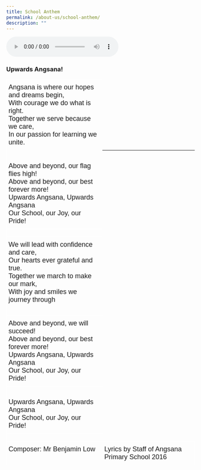 ```yaml
---
title: School Anthem
permalink: /about-us/school-anthem/
description: ""
---
```

<audio controls="">
        <source src="https://docs.google.com/uc?export=download&amp;id=1IoJ6LYpgRw7EVZhC_ttsjg9k9t1HBAXe" type="audio/mp3">
</audio>

### Upwards Angsana!


<style type="text/css">
.tg  {border-collapse:collapse;border-spacing:0;}
.tg td{border-color:black;border-style:solid;border-width:1px;font-family:Arial, sans-serif;font-size:14px;
  overflow:hidden;padding:10px 5px;word-break:normal;}
.tg th{border-color:black;border-style:solid;border-width:1px;font-family:Arial, sans-serif;font-size:14px;
  font-weight:normal;overflow:hidden;padding:10px 5px;word-break:normal;}
.tg .tg-fa7u{border-color:#ffffff;font-size:18px;text-align:left;vertical-align:top}
</style>
<table class="tg">
<thead>
  <tr>
    <th class="tg-fa7u">Angsana is where our hopes and dreams begin,<br><span style="font-weight:400;font-style:normal">With courage we do what is right.</span><br><span style="font-weight:400;font-style:normal">Together we serve because we care,</span><br><span style="font-weight:400;font-style:normal">In our passion for learning we unite.</span></th>
  </tr>
</thead>
<tbody>
  <tr>
    <td class="tg-fa7u"></td>
  </tr>
  <tr>
    <td class="tg-fa7u">Above and beyond, our flag flies high!<br><span style="font-weight:400;font-style:normal">Above and beyond, our best forever more!</span><br><span style="font-weight:400;font-style:normal">Upwards Angsana, Upwards Angsana</span><br><span style="font-weight:400;font-style:normal">Our School, our Joy, our Pride!</span></td>
  </tr>
  <tr>
    <td class="tg-fa7u"></td>
  </tr>
  <tr>
    <td class="tg-fa7u">We will lead with confidence and care,<br><span style="font-weight:400;font-style:normal">Our hearts ever grateful and true.</span><br><span style="font-weight:400;font-style:normal">Together we march to make our mark,</span><br><span style="font-weight:400;font-style:normal">With joy and smiles we journey through</span></td>
  </tr>
  <tr>
    <td class="tg-fa7u"></td>
  </tr>
  <tr>
    <td class="tg-fa7u">Above and beyond, we will succeed!<br><span style="font-weight:400;font-style:normal">Above and beyond, our best forever more!</span><br><span style="font-weight:400;font-style:normal">Upwards Angsana, Upwards Angsana</span><br><span style="font-weight:400;font-style:normal">Our School, our Joy, our Pride!</span></td>
  </tr>
  <tr>
    <td class="tg-fa7u"></td>
  </tr>
  <tr>
    <td class="tg-fa7u">Upwards Angsana, Upwards Angsana<br><span style="font-weight:400;font-style:normal">Our School, our Joy, our Pride!</span></td>
  </tr>
	  <tr>
    <td class="tg-fa7u"></td>
  </tr>
  <tr>
    <td class="tg-fa7u">Composer: Mr Benjamin Low<br><span style="font-weight:400;font-style:normal"></span></td>
		<td class="tg-fa7u">Lyrics by Staff of Angsana Primary School 2016<br><span style="font-weight:400;font-style:normal"></span></td>
  </tr>
</tbody>
</table>